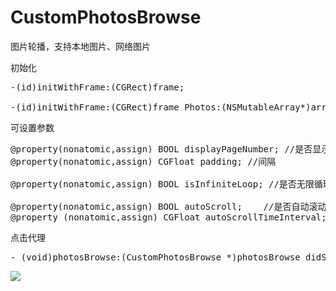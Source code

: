 # CustomPhotosBrowse
图片轮播，支持本地图片、网络图片

初始化
<pre>
-(id)initWithFrame:(CGRect)frame;

-(id)initWithFrame:(CGRect)frame Photos:(NSMutableArray*)array;
</pre>


可设置参数
<pre>
@property(nonatomic,assign) BOOL displayPageNumber; //是否显示页码
@property(nonatomic,assign) CGFloat padding; //间隔

@property(nonatomic,assign) BOOL isInfiniteLoop; //是否无限循环

@property(nonatomic,assign) BOOL autoScroll;    //是否自动滚动
@property (nonatomic,assign) CGFloat autoScrollTimeInterval;	
</pre>

点击代理
<pre>
- (void)photosBrowse:(CustomPhotosBrowse *)photosBrowse didSelectItemAtIndex:(NSInteger)inde
</pre>


![](https://farm8.staticflickr.com/7650/17050044796_7fbc5fa212_o_d.gif)
